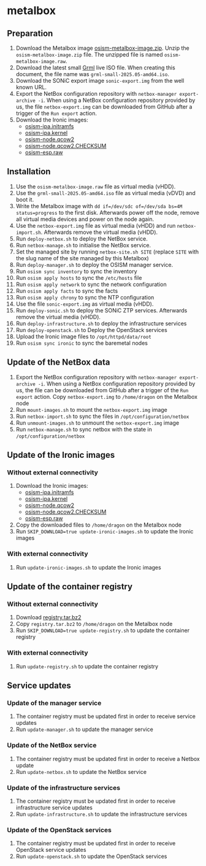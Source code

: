 # metalbox

## Preparation

1. Download the Metalbox image [osism-metalbox-image.zip](https://swift.services.a.regiocloud.tech/swift/v1/AUTH_b182637428444b9aa302bb8d5a5a418c/openstack-ironic-images/osism-metalbox-image.zip).
   Unzip the `osism-metalbox-image.zip` file. The unzipped file is named
   `osism-metalbox-image.raw`.
2. Download the latest small [Grml](https://grml.org/download/) live ISO file.
   When creating this document, the file name was `grml-small-2025.05-amd64.iso`.
3. Download the SONiC export image `sonic-export.img` from the well known URL.
4. Export the NetBox configuration repository with `netbox-manager export-archive -i`.
   When using a NetBox configuration repository provided by us, the file `netbox-export.img`
   can be downloaded from GitHub after a trigger of the `Run export` action.
5. Download the Ironic images:
   * [osism-ipa.initramfs](https://swift.services.a.regiocloud.tech/swift/v1/AUTH_b182637428444b9aa302bb8d5a5a418c/openstack-ironic-images/osism-ipa.initramfs)
   * [osism-ipa.kernel](https://swift.services.a.regiocloud.tech/swift/v1/AUTH_b182637428444b9aa302bb8d5a5a418c/openstack-ironic-images/osism-ipa.kernel)
   * [osism-node.qcow2](https://swift.services.a.regiocloud.tech/swift/v1/AUTH_b182637428444b9aa302bb8d5a5a418c/openstack-ironic-images/osism-node.qcow2)
   * [osism-node.qcow2.CHECKSUM](https://swift.services.a.regiocloud.tech/swift/v1/AUTH_b182637428444b9aa302bb8d5a5a418c/openstack-ironic-images/osism-node.qcow2.CHECKSUM)
   * [osism-esp.raw](https://swift.services.a.regiocloud.tech/swift/v1/AUTH_b182637428444b9aa302bb8d5a5a418c/openstack-ironic-images/osism-esp.raw)

## Installation

1. Use the `osism-metalbox-image.raw` file as virtual media (vHDD).
2. Use the `grml-small-2025.05-amd64.iso` file as virtual media (vDVD) and boot it.
3. Write the Metalbox image with `dd if=/dev/sdc of=/dev/sda bs=4M status=progress` to
   the first disk. Afterwards power off the node, remove all virtual media devices and
   power on the node again.
4. Use the `netbox-export.img` file as virtual media (vHDD) and run `netbox-import.sh`.
   Afterwards remove the virtual media (vHDD).
5. Run `deploy-netbox.sh` to deploy the NetBox service.
6. Run `netbox-manage.sh` to initialise the NetBox service.
7. Set the managed site by running `netbox-site.sh SITE`
   (replace `SITE` with the slug name of the site managed by this Metalbox)
8. Run `deploy-manager.sh` to deploy the OSISM manager service.
9. Run `osism sync inventory` to sync the inventory
10. Run `osism apply hosts` to sync the `/etc/hosts` file
11. Run `osism apply network` to sync the network configuration
12. Run `osism apply facts` to sync the facts
13. Run `osism apply chrony` to sync the NTP configuration
14. Use the file `sonic-export.img` as virtual media (vHDD).
15. Run `deploy-sonic.sh` to deploy the SONiC ZTP services. Afterwards remove the virtual
    media (vHDD).
16. Run `deploy-infrastructure.sh` to deploy the infrastructure services
17. Run `deploy-openstack.sh` to Deploy the OpenStack services
18. Upload the Ironic image files to `/opt/httpd/data/root`
19. Run `osism sync ironic` to sync the baremetal nodes

## Update of the NetBox data

1. Export the NetBox configuration repository with `netbox-manager export-archive -i`.
   When using a NetBox configuration repository provided by us, the file can be downloaded
   from GitHub after a trigger of the `Run export` action. Copy `netbox-export.img` to
   `/home/dragon` on the Metalbox node
2. Run `mount-images.sh` to mount the `netbox-export.img` image
3. Run `netbox-import.sh` to sync the files in `/opt/configuration/netbox`
4. Run `unmount-images.sh` to unmount the `netbox-export.img` image
5. Run `netbox-manage.sh` to sync netbox with the state in `/opt/configuration/netbox`

## Update of the Ironic images

### Without external connectivity

1. Download the Ironic images:
   * [osism-ipa.initramfs](https://swift.services.a.regiocloud.tech/swift/v1/AUTH_b182637428444b9aa302bb8d5a5a418c/openstack-ironic-images/osism-ipa.initramfs)
   * [osism-ipa.kernel](https://swift.services.a.regiocloud.tech/swift/v1/AUTH_b182637428444b9aa302bb8d5a5a418c/openstack-ironic-images/osism-ipa.kernel)
   * [osism-node.qcow2](https://swift.services.a.regiocloud.tech/swift/v1/AUTH_b182637428444b9aa302bb8d5a5a418c/openstack-ironic-images/osism-node.qcow2)
   * [osism-node.qcow2.CHECKSUM](https://swift.services.a.regiocloud.tech/swift/v1/AUTH_b182637428444b9aa302bb8d5a5a418c/openstack-ironic-images/osism-node.qcow2.CHECKSUM)
   * [osism-esp.raw](https://swift.services.a.regiocloud.tech/swift/v1/AUTH_b182637428444b9aa302bb8d5a5a418c/openstack-ironic-images/osism-esp.raw)
2. Copy the downloaded files to `/home/dragon` on the Metalbox node
3. Run `SKIP_DOWNLOAD=true update-ironic-images.sh` to update the Ironic images

### With external connectivity

1. Run `update-ironic-images.sh` to update the Ironic images

## Update of the container registry

### Without external connectivity

1. Download [registry.tar.bz2](https://swift.services.a.regiocloud.tech/swift/v1/AUTH_b182637428444b9aa302bb8d5a5a418c/metalbox/registry.tar.bz2)
2. Copy `registry.tar.bz2` to `/home/dragon` on the Metalbox node
3. Run `SKIP_DOWNLOAD=true update-registry.sh` to update the container registry

### With external connectivity

1. Run `update-registry.sh` to update the container registry

## Service updates

### Update of the manager service

1. The container registry must be updated first in order to receive service updates
2. Run `update-manager.sh` to update the manager service

### Update of the NetBox service

1. The container registry must be updated first in order to receive a Netbox update
2. Run `update-netbox.sh` to update the NetBox service

### Update of the infrastructure services

1. The container registry must be updated first in order to receive infrastructure service updates
2. Run `update-infrastructure.sh` to update the infrastructure services

### Update of the OpenStack services

1. The container registry must be updated first in order to receive OpenStack service updates
2. Run `update-openstack.sh` to update the OpenStack services
